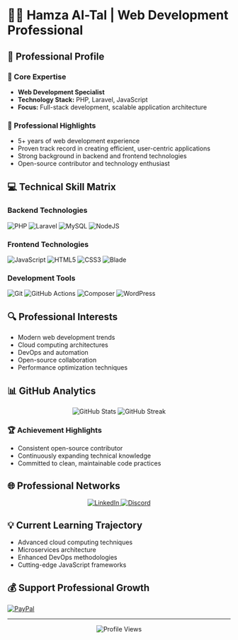 # 👨‍💻 Hamza Al-Tal | Web Development Professional

## 🌟 Professional Profile

### 📍 Core Expertise
- **Web Development Specialist**
- **Technology Stack:** PHP, Laravel, JavaScript
- **Focus:** Full-stack development, scalable application architecture

### 🚀 Professional Highlights
- 5+ years of web development experience
- Proven track record in creating efficient, user-centric applications
- Strong background in backend and frontend technologies
- Open-source contributor and technology enthusiast

## 💻 Technical Skill Matrix

### Backend Technologies
![PHP](https://img.shields.io/badge/PHP-777BB4?style=for-the-badge&logo=php&logoColor=white)
![Laravel](https://img.shields.io/badge/Laravel-FF2D20?style=for-the-badge&logo=laravel&logoColor=white)
![MySQL](https://img.shields.io/badge/MySQL-4479A1?style=for-the-badge&logo=mysql&logoColor=white)
![NodeJS](https://img.shields.io/badge/Node.js-6DA55F?style=for-the-badge&logo=node.js&logoColor=white)

### Frontend Technologies
![JavaScript](https://img.shields.io/badge/JavaScript-323330?style=for-the-badge&logo=javascript&logoColor=F7DF1E)
![HTML5](https://img.shields.io/badge/HTML5-E34F26?style=for-the-badge&logo=html5&logoColor=white)
![CSS3](https://img.shields.io/badge/CSS3-1572B6?style=for-the-badge&logo=css3&logoColor=white)
![Blade](https://img.shields.io/badge/Blade-FF2D20?style=for-the-badge&logo=laravel&logoColor=white)

### Development Tools
![Git](https://img.shields.io/badge/Git-F05033?style=for-the-badge&logo=git&logoColor=white)
![GitHub Actions](https://img.shields.io/badge/GitHub_Actions-2671E5?style=for-the-badge&logo=githubactions&logoColor=white)
![Composer](https://img.shields.io/badge/Composer-885630?style=for-the-badge&logo=composer&logoColor=white)
![WordPress](https://img.shields.io/badge/WordPress-117AC9?style=for-the-badge&logo=wordpress&logoColor=white)

## 🔍 Professional Interests
- Modern web development trends
- Cloud computing architectures
- DevOps and automation
- Open-source collaboration
- Performance optimization techniques

## 📊 GitHub Analytics

<div align="center">
  <img src="https://github-readme-stats.vercel.app/api?username=hamzatal&theme=radical&show_icons=true" alt="GitHub Stats"/>
  <img src="https://github-readme-streak-stats.herokuapp.com/?user=hamzatal&theme=radical" alt="GitHub Streak"/>
</div>

### 🏆 Achievement Highlights
- Consistent open-source contributor
- Continuously expanding technical knowledge
- Committed to clean, maintainable code practices

## 🌐 Professional Networks

<div align="center">
  <a href="https://linkedin.com/in/hamza-tal/">
    <img src="https://img.shields.io/badge/LinkedIn-Professional_Network-0077B5?style=for-the-badge&logo=linkedin" alt="LinkedIn"/>
  </a>
  <a href="https://discord.gg/#1899">
    <img src="https://img.shields.io/badge/Discord-Tech_Community-7289DA?style=for-the-badge&logo=discord" alt="Discord"/>
  </a>
</div>

## 💡 Current Learning Trajectory
- Advanced cloud computing techniques
- Microservices architecture
- Enhanced DevOps methodologies
- Cutting-edge JavaScript frameworks

## 💰 Support Professional Growth
[![PayPal](https://img.shields.io/badge/Support_My_Work-00457C?style=for-the-badge&logo=paypal&logoColor=white)](https://paypal.me/HamzaTalJo)

---

<div align="center">
  <img src="https://komarev.com/ghpvc/?username=hamzatal&color=blueviolet" alt="Profile Views"/>
</div>
